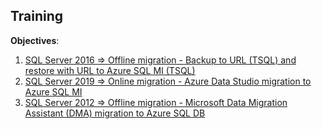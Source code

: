## Training  
**Objectives**:
1. [SQL Server 2016 => Offline migration - Backup to URL (TSQL) and restore with URL to Azure SQL MI (TSQL)](/training/sql2016backup.md)
2. [SQL Server 2019 => Online migration - Azure Data Studio migration to Azure SQL MI](/training/sql2019ads.md)
3. [SQL Server 2012 => Offline migration - Microsoft Data Migration Assistant (DMA) migration to Azure SQL DB](/training/sql2012dma.md)
